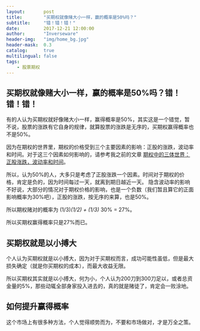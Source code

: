 ```yaml
---
layout:       post
title:        "买期权就像赌大小一样，赢的概率是50%吗？"
subtitle:     "错！错！错！"
date:         2017-12-21 12:00:00
author:       "Inverseware"
header-img:   "img/home_bg.jpg"
header-mask:  0.3
catalog:      true
multilingual: false
tags:
    - 股票期权
---
```


## 买期权就像赌大小一样，赢的概率是50%吗？错！错！错！

有的人认为买期权就好像赌大小一样，赢得概率是50%，其实这是一个错觉，暂不说，股票的涨跌有它自身的规律，就算股票的涨跌是无序的，买期权赢得概率也不是50%。

因为在期权的世界里，期权的价格受到三个主要因素的影响：正股的涨跌，波动率和时间。对于这三个因素如何影响的，请参考我之前的文章 [期权中的三体世界：正股涨跌，波动率和时间][1]。

所以，认为50%的人，大多只是考虑了正股涨跌一个因素。时间对于期权的价格，肯定是负的，因为时间每过一天，就离到期日越近一天。
隐含波动率的影响不好说，大部分的情况对于期权价格的影响，也是一个负数（我们暂且算它的正面影响概率为30%吧），正股的涨跌，按无序的来算，也是50%。

所以期权赌对的概率为 (1/3)*(1/2) + (1/3)* 30%  = 27%。

所以买期权赢得概率只是27%而已。

## 买期权就是以小搏大

个人认为买期权就是以小搏大，因为对于买期权而言，成功可能性虽低，但是最大损失确定（就是你买期权的成本），而最大收益无限。

所以买期权其实就是以小搏大，何为小，个人认为200刀到300刀足以，或者总资金量的5%，那些动辄全部身家投入进去的，真的就是赌徒了，肯定会一败涂地。

## 如何提升赢得概率

这个市场上有很多种方法，个人觉得顺势而为，不要和市场做对，才是万全之策。

[1]: http://aic.yueguba.com/2017/12/20/three/







































